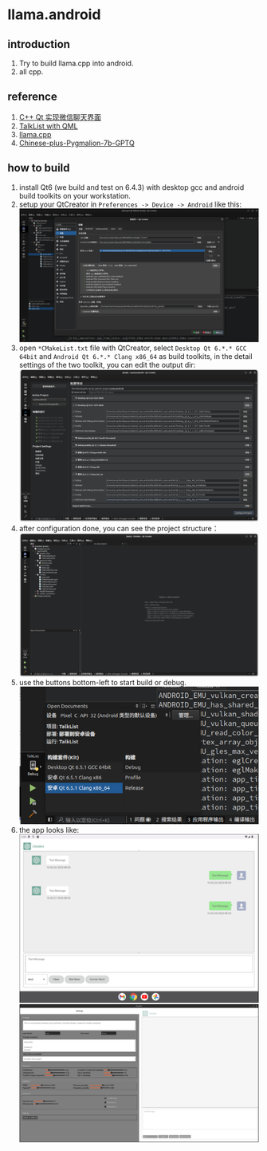 llama.android
================
## introduction
1. Try to build llama.cpp into android.
2. all cpp.

## reference
1. [C++ Qt 实现微信聊天界面](https://blog.csdn.net/yao_hou/article/details/122281766)
2. [TalkList with QML](https://github.com/gongjianbo/MyTestCode/tree/master/Qml/TalkList)
3. [llama.cpp](https://github.com/ggerganov/llama.cpp)
4. [Chinese-plus-Pygmalion-7b-GPTQ](https://huggingface.co/coyude/Chinese-plus-Pygmalion-7b-GPTQ)

## how to build
1. install Qt6 (we build and test on 6.4.3) with desktop gcc and android build toolkits on your workstation.
2. setup your QtCreator in `Preferences -> Device -> Android` like this: ![img](doc/qt_android_toolkits.png)
3. open `*CMakeList.txt` file with QtCreator, select `Desktop Qt 6.*.* GCC 64bit` and `Android Qt 6.*.* Clang x86_64` as build toolkits, in the detail settings of the two toolkit, you can edit the output dir: ![img](doc/configure_project.png)
4. after configuration done, you can see the project structure：![img](doc/project_view.png)
5. use the buttons bottom-left to start build or debug.![img](doc/the_build_button.png)
6. the app looks like:![img](doc/app.png) ![img](doc/app_setting.png)